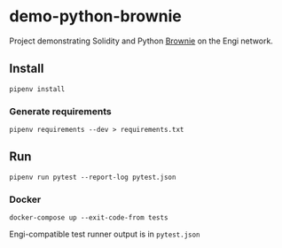 # demo-python-brownie

Project demonstrating Solidity and Python [Brownie](https://eth-brownie.readthedocs.io/) on the Engi network.

## Install

`pipenv install`

### Generate requirements

`pipenv requirements --dev > requirements.txt`

## Run

`pipenv run pytest --report-log pytest.json`

### Docker

`docker-compose up --exit-code-from tests`

Engi-compatible test runner output is in `pytest.json`